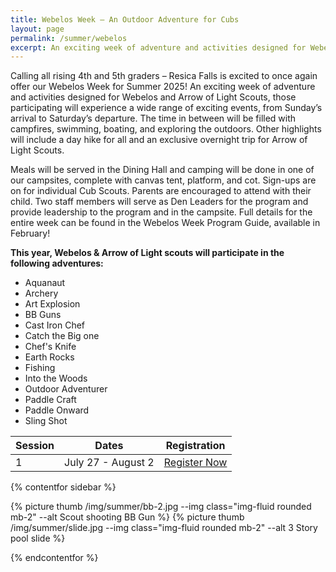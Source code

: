 ```yaml
---
title: Webelos Week – An Outdoor Adventure for Cubs
layout: page
permalink: /summer/webelos
excerpt: An exciting week of adventure and activities designed for Webelos and Arrow of Light Scouts, those participating will experience a wide range of exciting events, from Sunday’s arrival to Saturday’s departure.
---
```


Calling all rising 4th and 5th graders – Resica Falls is excited to once again offer our Webelos Week for Summer 2025! An exciting week of adventure and activities designed for Webelos and Arrow of Light Scouts, those participating will experience a wide range of exciting events, from Sunday’s arrival to Saturday’s departure. The time in between will be filled with campfires, swimming, boating, and exploring the outdoors. Other highlights will include a day hike for all and an exclusive overnight trip for Arrow of Light Scouts.

<!-- All these activities are centered around the theme of **Expedition Resica**, a mysterious escape into the depths of the jungle!  -->

Meals will be served in the Dining Hall and camping will be done in one of our campsites, complete with canvas tent, platform, and cot. Sign-ups are on for individual Cub Scouts. Parents are encouraged to attend with their child. Two staff members will serve as Den Leaders for the program and provide leadership to the program and in the campsite. Full details for the entire week can be found in the Webelos Week Program Guide, available in February!

<!--
<div class="text-center">
    <a class="btn btn-primary" href="/files/summer/2022-ResicaWebelosGuide.pdf">Download Webelos Week Program Guide</a>
</div> -->


**This year, Webelos & Arrow of Light scouts will participate in the following adventures:**

- Aquanaut
- Archery
- Art Explosion
- BB Guns
- Cast Iron Chef
- Catch the Big one
- Chef's Knife
- Earth Rocks
- Fishing
- Into the Woods
- Outdoor Adventurer
- Paddle Craft
- Paddle Onward
- Sling Shot

<!-- <div class="col alert alert-primary text-center">
  Registration Opens: March 23, 2023<br>
  <strong>Registration Opens February 1, 2024</strong><br>
  $425 per Scout &mdash; $200 per Adult<br>
  Registration for both Scouts and Adults includes a t-shirt and a patch!
</div> -->

<table class="table text-center table-sessions">
    <thead class="thead-inverse">
        <tr>
            <th class="text-center">Session</th>
            <th class="text-center">Dates</th>
            <th class="text-center">Registration</th>
        </tr>
    </thead>
    <tbody>
        <tr>
            <td>1</td>
            <td>July 27 - August 2</td>
            <td><a class="btn btn-primary" href="https://scoutingevent.com/525-92998">Register Now</a></td>
        </tr>
    </tbody>
</table>

{% contentfor sidebar %}

{% picture thumb /img/summer/bb-2.jpg --img class="img-fluid rounded mb-2" --alt Scout shooting BB Gun %}
{% picture thumb /img/summer/slide.jpg --img class="img-fluid rounded mb-2" --alt 3 Story pool slide %}

<!-- {% picture thumb /img/summer/campfire.jpg --img class="img-fluid rounded mb-2" --alt Scouts proudly building campfire %} -->

{% endcontentfor %}
